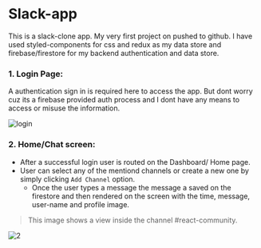 # Slack-app
  This is a slack-clone app. My very first project on pushed to github.
  I have used styled-components for css and redux as my data store and firebase/firestore for my backend authentication and data store.

### 1. Login Page:
A authentication sign in is required here to access the app. But dont worry cuz its a firebase provided auth process and I dont have any means to access or misuse the information.

![login](https://user-images.githubusercontent.com/76589507/114580354-677cde80-9c9c-11eb-8ba9-d96b6c1ea4b6.PNG)

### 2. Home/Chat screen:
 - After a successful login user is routed on the Dashboard/ Home page.
 - User can select any of the mentiond channels or create a new one by simply clicking `Add Channel` option.
   - Once the user types a message the message a saved on the firestore and then rendered on the screen with the time, message, user-name and  profile image.
   
  > This image shows a view inside the channel #react-community.
  
![2](https://user-images.githubusercontent.com/76589507/114580588-9a26d700-9c9c-11eb-90ab-a2d097352346.PNG)

